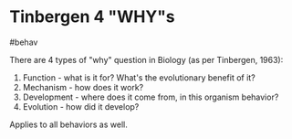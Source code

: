 # Tinbergen 4 "WHY"s

#behav

There are 4 types of "why" question in Biology (as per Tinbergen, 1963):
1. Function - what is it for? What's the evolutionary benefit of it?
2. Mechanism - how does it work?
3. Development - where does it come from, in this organism behavior?
4. Evolution - how did it develop?

Applies to all behaviors as well.